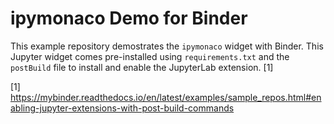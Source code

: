 # ipymonaco Demo for Binder

This example repository demostrates the `ipymonaco` widget with Binder. This Jupyter widget comes pre-installed using `requirements.txt`
and the `postBuild` file to install and enable the JupyterLab extension. [1]

[1] https://mybinder.readthedocs.io/en/latest/examples/sample_repos.html#enabling-jupyter-extensions-with-post-build-commands
